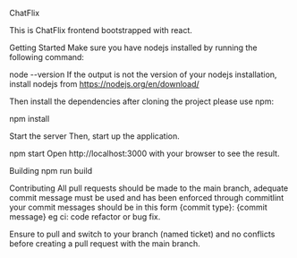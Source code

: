 ChatFlix

This is ChatFlix frontend bootstrapped with react.

Getting Started
Make sure you have nodejs installed by running the following command:

node --version
If the output is not the version of your nodejs installation, install nodejs from https://nodejs.org/en/download/

Then install the dependencies after cloning the project please use npm:

npm install

Start the server
Then, start up the application.

npm start
Open http://localhost:3000 with your browser to see the result.

Building
npm run build

Contributing
All pull requests should be made to the main branch, adequate commit message must be used and has been enforced through commitlint your commit messages should be in this form {commit type}: {commit message} eg ci: code refactor or bug fix.

Ensure to pull and switch to your branch (named ticket) and no conflicts before creating a pull request with the main branch.

